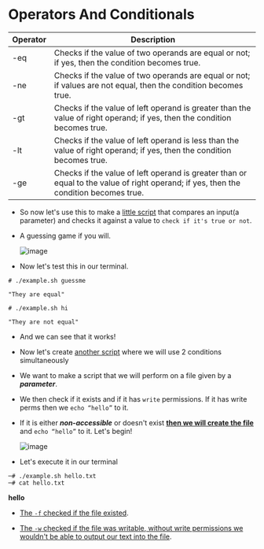 # Operators And Conditionals

|Operator| Description|
|--|--|
|-eq |Checks if the value of two operands are equal or not; if yes, then the condition becomes true.|
|-ne |Checks if the value of two operands are equal or not; if values are not equal, then the condition becomes true.|
|-gt |Checks if the value of left operand is greater than the value of right operand; if yes, then the condition becomes true.|
|-lt |Checks if the value of left operand is less than the value of right operand; if yes, then the condition becomes true.|
|-ge| Checks if the value of left operand is greater than or equal to the value of right operand; if yes, then the condition becomes true.|

- So now let's use this to make a [little script]() that compares an input(a parameter) and checks it against a value to `check if it's true or not`. 

- A guessing game if you will.

  ![image](https://user-images.githubusercontent.com/63872951/187646937-47c0ecf1-79f8-46d3-97cd-915de3b12ef3.png)

- Now let's test this in our terminal.

```
# ./example.sh guessme

"They are equal"

# ./example.sh hi

"They are not equal"
```
- And we can see that it works!

- Now let's create [another script]() where we will use 2 conditions simultaneously


- We want to make a script that we will perform on a file given by a ***parameter***.

- We then check if it exists and if it has `write` permissions. If it has write perms then we `echo “hello”` to it. 

- If it is either ***non-accessible*** or doesn't exist **<ins>then we will create the file</ins>** and `echo “hello”` to it. Let's begin!

  ![image](https://user-images.githubusercontent.com/63872951/187647581-2500a284-e49f-4b47-9067-f969e60cd438.png)

- Let's execute it in our terminal

```
─# ./example.sh hello.txt                                                                                                                
─# cat hello.txt
```
**hello**

- <ins>The `-f` checked if the file existed</ins>.

- <ins>The `-w` checked if the file was writable, without write permissions we wouldn't be able to output our text into the file</ins>.






















